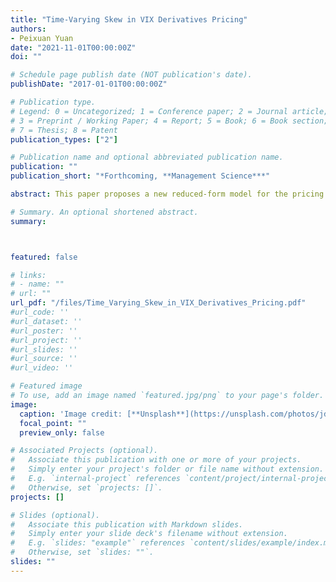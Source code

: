 ```yaml
---
title: "Time-Varying Skew in VIX Derivatives Pricing"
authors:
- Peixuan Yuan
date: "2021-11-01T00:00:00Z"
doi: ""

# Schedule page publish date (NOT publication's date).
publishDate: "2017-01-01T00:00:00Z"

# Publication type.
# Legend: 0 = Uncategorized; 1 = Conference paper; 2 = Journal article;
# 3 = Preprint / Working Paper; 4 = Report; 5 = Book; 6 = Book section;
# 7 = Thesis; 8 = Patent
publication_types: ["2"]

# Publication name and optional abbreviated publication name.
publication: ""
publication_short: "*Forthcoming, **Management Science***"

abstract: This paper proposes a new reduced-form model for the pricing of VIX derivatives that includes an independent stochastic jump intensity factor and co-jumps in the level and variance of VIX, while allowing the mean of VIX variance to be time-varying. I fit the model to daily prices of futures and European options from April 2007 through December 2017. The empirical results indicate that the model significantly outperforms all other nested models and improves on benchmark by 21.6% in-sample and 31.2% out-of-sample. The model more accurately portrays the tail behavior of VIX risk-neutral distribution for both short and long maturities, as it successfully captures the time-varying skew found to be largely independent of the level of the VIX smile.

# Summary. An optional shortened abstract.
summary: 



featured: false

# links:
# - name: ""
# url: ""
url_pdf: "/files/Time_Varying_Skew_in_VIX_Derivatives_Pricing.pdf"
#url_code: ''
#url_dataset: ''
#url_poster: ''
#url_project: ''
#url_slides: ''
#url_source: ''
#url_video: ''

# Featured image
# To use, add an image named `featured.jpg/png` to your page's folder. 
image:
  caption: 'Image credit: [**Unsplash**](https://unsplash.com/photos/jdD8gXaTZsc)'
  focal_point: ""
  preview_only: false

# Associated Projects (optional).
#   Associate this publication with one or more of your projects.
#   Simply enter your project's folder or file name without extension.
#   E.g. `internal-project` references `content/project/internal-project/index.md`.
#   Otherwise, set `projects: []`.
projects: []

# Slides (optional).
#   Associate this publication with Markdown slides.
#   Simply enter your slide deck's filename without extension.
#   E.g. `slides: "example"` references `content/slides/example/index.md`.
#   Otherwise, set `slides: ""`.
slides: ""
---
```

